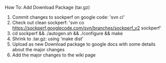 How To: Add Download Package (tar.gz)

  1. Commit changes to sockperf on google code: 'svn ci'
  1. Check out clean sockperf: 'svn co https://sockperf.googlecode.com/svn/branches/sockperf_v2 sockperf'
  1. cd sockperf && ./autogen.sh && ./configure && make
  1. Shrink to .tar.gz: using 'make dist'
  1. Upload as new Download package to google docs with some details about the major changes
  1. Add the major changes to the wiki page